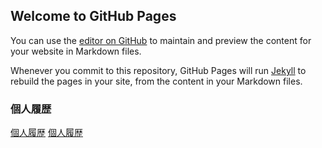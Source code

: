 ## Welcome to GitHub Pages

You can use the [editor on GitHub](https://github.com/go-ad/blog/edit/gh-pages/index.md) to maintain and preview the content for your website in Markdown files.

Whenever you commit to this repository, GitHub Pages will run [Jekyll](https://jekyllrb.com/) to rebuild the pages in your site, from the content in your Markdown files.

### 個人履歴
 [個人履歴](pro.md)
 [個人履歴](./pro.md)

